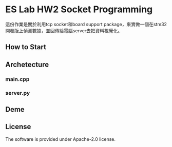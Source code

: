 # ES Lab HW2 Socket Programming

這份作業是關於利用tcp socket和board support package，來實做一個在stm32開發版上偵測數據，並回傳給電腦server去把資料視覺化。

## How to Start

## Archetecture

### main.cpp

### server.py

## Deme

## License

The software is provided under Apache-2.0 license. 
